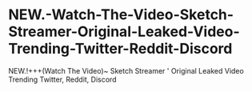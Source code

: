 # NEW.-Watch-The-Video-Sketch-Streamer-Original-Leaked-Video-Trending-Twitter-Reddit-Discord
NEW.!+++(Watch The Video)~ Sketch Streamer  ' Original Leaked Video Trending Twitter, Reddit, Discord
